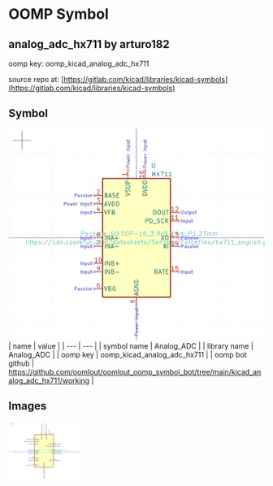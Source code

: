 # OOMP Symbol  
## analog_adc_hx711  by arturo182  
  
oomp key: oomp_kicad_analog_adc_hx711  
  
source repo at: [https://gitlab.com/kicad/libraries/kicad-symbols](https://gitlab.com/kicad/libraries/kicad-symbols)  
## Symbol  
  
[![working.png](working_600.png)](working.png)  
| name | value | 
| --- | --- | 
| symbol name | Analog_ADC | 
| library name | Analog_ADC | 
| oomp key | oomp_kicad_analog_adc_hx711 | 
| oomp bot github | https://github.com/oomlout/oomlout_oomp_symbol_bot/tree/main/kicad_analog_adc_hx711/working | 
## Images  
  
[![working.png](working_140.png)](working.png)  
